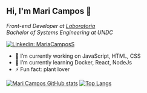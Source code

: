 <h2> Hi, I'm Mari Campos 👋</h2>

<p><em>Front-end Developer at <a href="https://www.laboratoria.la/"> Laboratoria </a></br>Bachelor of Systems Engineering at UNDC</em></p>

[![Linkedin: MariaCamposS](https://img.shields.io/badge/-SoniaSayago-blue?style=flat-square&logo=Linkedin&logoColor=white&link=https://www.linkedin.com/in/mariacamposs/)](https://www.linkedin.com/in/mariacamposs/)

- 🔭 I’m currently working on JavaScript, HTML, CSS
- 🌱 I’m currently learning Docker, React, NodeJs
- ⚡ Fun fact: plant lover

[![Mari Campos GitHub stats](https://github-readme-stats.vercel.app/api?username=mariacamposs&show_icons=true?theme=radical)](https://github.com/mariacamposs/github-readme-stats)
[![Top Langs](https://github-readme-stats.vercel.app/api/top-langs/?username=mariacamposs&layout=compact)](https://github.com/mariacamposs/github-readme-stats)



<!--
**MariaCamposs/MariaCamposs** is a ✨ _special_ ✨ repository because its `README.md` (this file) appears on your GitHub profile.

Here are some ideas to get you started:

- 🔭 I’m currently working on ...
- 🌱 I’m currently learning ...
- 👯 I’m looking to collaborate on ...
- 🤔 I’m looking for help with ...
- 💬 Ask me about ...
- 📫 How to reach me: ...
- 😄 Pronouns: ...
- ⚡ Fun fact: ...
-->
